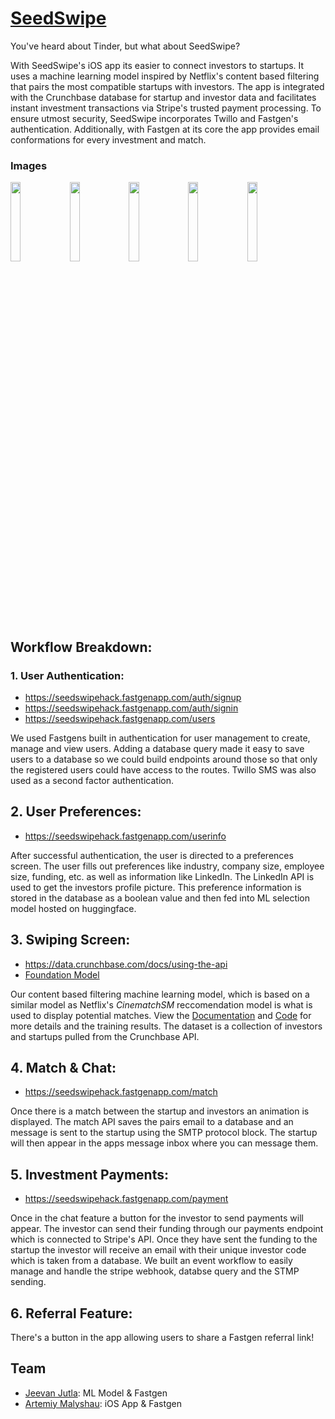 # [SeedSwipe](https://twitter.com/SeedSwipe)
You've heard about Tinder, but what about SeedSwipe? 

With SeedSwipe's iOS app its easier to connect investors to startups. It uses a machine learning model inspired by Netflix's content based filtering that pairs the most compatible startups with investors. The app is integrated with the Crunchbase database for startup and investor data and facilitates instant investment transactions via Stripe's trusted payment processing. To ensure utmost security, SeedSwipe incorporates Twillo and Fastgen's authentication. Additionally, with Fastgen at its core the app provides email conformations for every investment and match.

### Images
<img src="https://github.com/nkoorty/SeedSwipe/assets/80065244/07382df8-4003-4cba-bd3f-29e419beae08" width=18% height=18%>
<img src="https://github.com/nkoorty/SeedSwipe/assets/80065244/6e435f6b-2f60-4edf-840e-8da2d0abb075" width=18% height=18%>
<img src="https://github.com/nkoorty/SeedSwipe/assets/80065244/222ef022-6bae-4f59-9742-bf656188e020" width=18% height=18%>
<img src="https://github.com/nkoorty/SeedSwipe/assets/80065244/6ccd7aa9-b1ce-4e25-979c-bb5f278508bf" width=18% height=18%>
<img src="https://github.com/nkoorty/SeedSwipe/assets/80065244/45eba53c-a4d1-4b96-a7b0-43ca0dbbf5d7" width=18% height=18%>

## Workflow Breakdown:
### **1. User Authentication:**

- https://seedswipehack.fastgenapp.com/auth/signup
- https://seedswipehack.fastgenapp.com/auth/signin
- https://seedswipehack.fastgenapp.com/users

We used Fastgens built in authentication for  user management to create, manage and view users. Adding a database query made it easy to save users to a database so we could build endpoints around those so that only the registered users could have access to the routes. Twillo SMS was also used as a second factor authentication.

## **2. User Preferences:**

- https://seedswipehack.fastgenapp.com/userinfo

After successful authentication, the user is directed to a preferences screen. The user fills out preferences like industry, company size, employee size, funding, etc. as well as information like LinkedIn. The LinkedIn API is used to get the investors profile picture. This preference information is stored in the database as a boolean value and then fed into ML selection model hosted on huggingface.

## **3. Swiping Screen:**
- https://data.crunchbase.com/docs/using-the-api
- [Foundation Model](https://github.com/nkoorty/SeedSwipe/tree/main/ReccomendationModel)

Our content based filtering machine learning model, which is based on a similar model as Netflix's *CinematchSM* reccomendation model is what is used to display potential matches. View the [Documentation](https://github.com/nkoorty/SeedSwipe/blob/main/ReccomendationModel/README.md) and [Code](https://github.com/nkoorty/SeedSwipe/blob/main/ReccomendationModel/SeedSwipe_Model.ipynb) for more details and the training results. The dataset is a collection of investors and startups pulled from the Crunchbase API.

## **4. Match & Chat:**
- https://seedswipehack.fastgenapp.com/match

Once there is a match between the startup and investors an animation is displayed. The match API saves the pairs email to a database and an message is sent to the startup using the SMTP protocol block. The startup will then appear in the apps message inbox where you can message them.

## **5. Investment Payments:**
- https://seedswipehack.fastgenapp.com/payment

Once in the chat feature a button for the investor to send payments will appear. The investor can send their funding through our payments endpoint which is connected to Stripe's API. Once they have sent the funding to the startup the investor will receive an email with their unique investor code which is taken from a database. We built an event workflow to easily manage and handle the stripe webhook, databse query and the STMP sending.

## **6. Referral Feature:**
There's a button in the app allowing users to share a Fastgen referral link!


## Team

- [Jeevan Jutla](https://www.linkedin.com/in/jeevan-jutla/): ML Model & Fastgen
- [Artemiy Malyshau](https://www.linkedin.com/in/artemiy-malyshau/): iOS App & Fastgen


